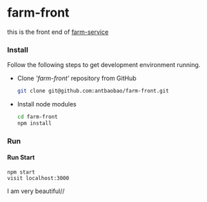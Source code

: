 # farm-front
this is the front end of [farm-service](https://github.com/antbaobao/farm-service)


### Install

Follow the following steps to get development environment running.

* Clone _'farm-front'_ repository from GitHub

  ```bash
  git clone git@github.com:antbaobao/farm-front.git
  ```

* Install node modules

   ```bash
   cd farm-front
   npm install
   ```

### Run

#### Run Start

    npm start
    visit localhost:3000

I am very beautiful//